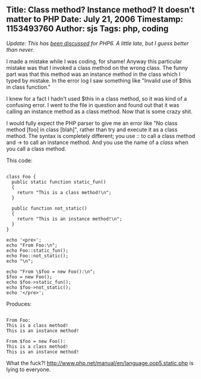 Title: Class method? Instance method? It doesn't matter to PHP
Date: July 21, 2006
Timestamp: 1153493760
Author: sjs
Tags: php, coding
----

*Update: This has <a href="http://www.php.net/~derick/meeting-notes.html#method-calls">been discussed</a> for PHP6. A little late, but I guess better than never.*

I made a mistake while I was coding, for shame! Anyway this particular mistake was that I invoked a class method on the wrong class. The funny part was that this method was an instance method in the class which I typed by mistake. In the error log I saw something like "Invalid use of $this in class function."

I knew for a fact I hadn't used $this in a class method, so it was kind of a confusing error. I went to the file in question and found out that it was calling an instance method as a class method. Now that is some crazy shit.

I would fully expect the PHP parser to give me an error like "No class method [foo] in class [blah]", rather than try and execute it as a class method. The syntax is completely different; you use :: to call a class method and -&gt; to call an instance method. And you use the name of a <em>class</em> when you call a class method.

This code:

<pre><code>
class Foo {
  public static function static_fun()
  {
    return "This is a class method!\n";
  }

  public function not_static()
  {
    return "This is an instance method!\n";
  }
}

echo '&lt;pre&gt;';
echo "From Foo:\n";
echo Foo::static_fun();
echo Foo::not_static();
echo "\n";

echo "From \$foo = new Foo():\n";
$foo = new Foo();
echo $foo-&gt;static_fun();
echo $foo-&gt;not_static();
echo '&lt;/pre&gt;';
</code></pre>

Produces:

<pre><code>
From Foo:
This is a class method!
This is an instance method!

From $foo = new Foo():
This is a class method!
This is an instance method!
</code></pre>

What the fuck?! <a href="http://www.php.net/manual/en/language.oop5.static.php">http://www.php.net/manual/en/language.oop5.static.php</a> is lying to everyone.

